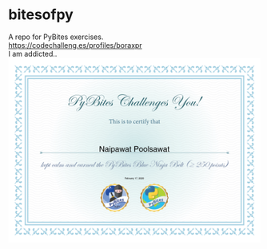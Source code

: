 # bitesofpy
A repo for PyBites exercises. </br>
https://codechalleng.es/profiles/boraxpr </br>
I am addicted..
![alt text](https://raw.githubusercontent.com/boraxpr/bitesofpy/master/Bluebelt_250points.png "Blue belt - Reaching 250 points")
